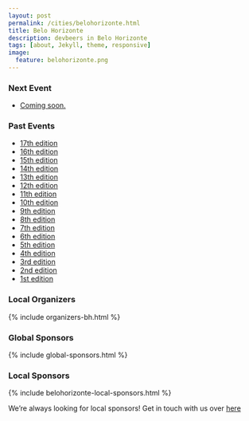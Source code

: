 ```yaml
---
layout: post
permalink: /cities/belohorizonte.html
title: Belo Horizonte
description: devbeers in Belo Horizonte
tags: [about, Jekyll, theme, responsive]
image:
  feature: belohorizonte.png
---
```


### Next Event
* <a href="#" target="_blank">Coming soon.</a>

### Past Events
* <a href="https://www.sympla.com.br/devbeers-bh-17__85307" target="_blank">17th edition</a>
* <a href="https://www.sympla.com.br/devbeers-bh-16-edicao-frontltingtbh__80480" target="_blank">16th edition</a>
* <a href="https://www.sympla.com.br/devbeers-bh-15__74458" target="_blank">15th edition</a>
* <a href="https://www.sympla.com.br/devbeers-bh-14-e-gdg-bh__69239" target="_blank">14th edition</a>
* <a href="https://www.sympla.com.br/devbeers-bh-13__60757" target="_blank">13th edition</a>
* <a href="https://www.eventbrite.com/e/devbeers-bh-12a-tickets-24232870167" target="_blank">12th edition</a>
* <a href="http://www.eventick.com.br/devbeers-bh-11" target="_blank">11th edition</a>
* <a href="http://www.eventick.com.br/devbeers-bh-10" target="_blank">10th edition</a>
* <a href="http://www.eventick.com.br/devbeers-bh-9" target="_blank">9th edition</a>
* <a href="http://www.eventick.com.br/devbeers-bh-8" target="_blank">8th edition</a>
* <a href="http://www.meetup.com/devbeers-Belo-Horizonte/events/225665450/" target="_blank">7th edition</a>
* <a href="http://www.meetup.com/devbeers-Belo-Horizonte/events/224695851/" target="_blank">6th edition</a>
* <a href="http://www.meetup.com/devbeers-Belo-Horizonte/events/223899931/" target="_blank">5th edition</a>
* <a href="http://www.meetup.com/devbeers-Belo-Horizonte/events/223323294/" target="_blank">4th edition</a>
* <a href="http://www.meetup.com/devbeers-Belo-Horizonte/events/222639182/" target="_blank">3rd edition</a>
* <a href="http://www.meetup.com/devbeers-Belo-Horizonte/events/221094668/" target="_blank">2nd edition</a>
* <a href="http://www.meetup.com/devbeers-Belo-Horizonte/events/220241355/" target="_blank">1st edition</a>

### Local Organizers
{% include organizers-bh.html %}

### Global Sponsors
{% include global-sponsors.html %}

### Local Sponsors
{% include belohorizonte-local-sponsors.html %}

We’re always looking for local sponsors! Get in touch with us over [here](mailto:contact@devbeers.io)
